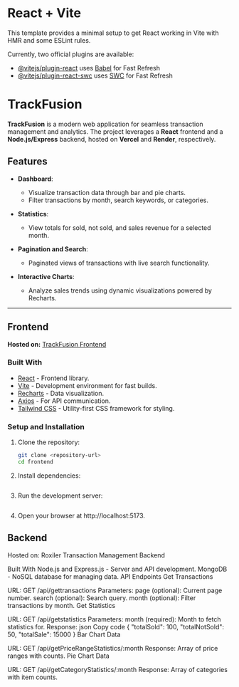 # React + Vite

This template provides a minimal setup to get React working in Vite with HMR and some ESLint rules.

Currently, two official plugins are available:

- [@vitejs/plugin-react](https://github.com/vitejs/vite-plugin-react/blob/main/packages/plugin-react/README.md) uses [Babel](https://babeljs.io/) for Fast Refresh
- [@vitejs/plugin-react-swc](https://github.com/vitejs/vite-plugin-react-swc) uses [SWC](https://swc.rs/) for Fast Refresh

# TrackFusion  

**TrackFusion** is a modern web application for seamless transaction management and analytics. The project leverages a **React** frontend and a **Node.js/Express** backend, hosted on **Vercel** and **Render**, respectively.  

## Features  

- **Dashboard**:  
  - Visualize transaction data through bar and pie charts.  
  - Filter transactions by month, search keywords, or categories.  

- **Statistics**:  
  - View totals for sold, not sold, and sales revenue for a selected month.  

- **Pagination and Search**:  
  - Paginated views of transactions with live search functionality.  

- **Interactive Charts**:  
  - Analyze sales trends using dynamic visualizations powered by Recharts.  

---

## Frontend  

**Hosted on:** [TrackFusion Frontend](https://track-fusion.vercel.app/)  

### Built With  

- [React](https://reactjs.org/) - Frontend library.  
- [Vite](https://vitejs.dev/) - Development environment for fast builds.  
- [Recharts](https://recharts.org/) - Data visualization.  
- [Axios](https://axios-http.com/) - For API communication.  
- [Tailwind CSS](https://tailwindcss.com/) - Utility-first CSS framework for styling.  

### Setup and Installation  

1. Clone the repository:  
   ```bash
   git clone <repository-url>
   cd frontend

2. Install dependencies:
    ```npm install

3. Run the development server:
    ```npm run dev

4. Open your browser at http://localhost:5173.



## Backend
Hosted on: Roxiler Transaction Management Backend

Built With
Node.js and Express.js - Server and API development.
MongoDB - NoSQL database for managing data.
API Endpoints
Get Transactions

URL: GET /api/gettransactions
Parameters:
page (optional): Current page number.
search (optional): Search query.
month (optional): Filter transactions by month.
Get Statistics

URL: GET /api/getstatistics
Parameters:
month (required): Month to fetch statistics for.
Response:
json
Copy code
{
  "totalSold": 100,
  "totalNotSold": 50,
  "totalSale": 15000
}
Bar Chart Data

URL: GET /api/getPriceRangeStatistics/:month
Response: Array of price ranges with counts.
Pie Chart Data

URL: GET /api/getCategoryStatistics/:month
Response: Array of categories with item counts.
